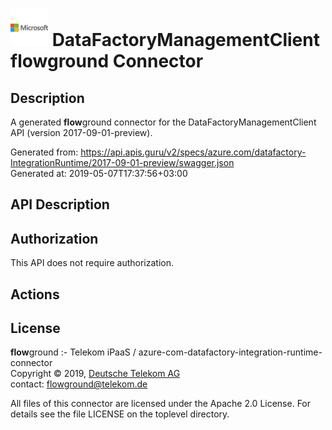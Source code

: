 # ![LOGO](logo.png) DataFactoryManagementClient **flow**ground Connector

## Description

A generated **flow**ground connector for the DataFactoryManagementClient API (version 2017-09-01-preview).

Generated from: https://api.apis.guru/v2/specs/azure.com/datafactory-IntegrationRuntime/2017-09-01-preview/swagger.json<br/>
Generated at: 2019-05-07T17:37:56+03:00

## API Description



## Authorization

This API does not require authorization.

## Actions

## License

**flow**ground :- Telekom iPaaS / azure-com-datafactory-integration-runtime-connector<br/>
Copyright © 2019, [Deutsche Telekom AG](https://www.telekom.de)<br/>
contact: flowground@telekom.de

All files of this connector are licensed under the Apache 2.0 License. For details
see the file LICENSE on the toplevel directory.
